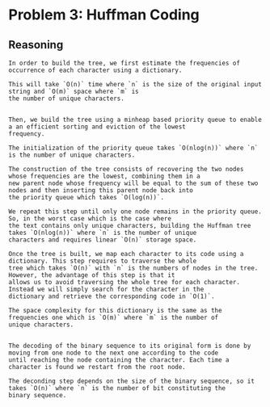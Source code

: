 # Problem 3: Huffman Coding

## Reasoning

	In order to build the tree, we first estimate the frequencies of occurrence of each character using a dictionary.
	
	This will take `O(n)` time where `n` is the size of the original input string and `O(m)` space where `m` is
	the number of unique characters.


	Then, we build the tree using a minheap based priority queue to enable a an efficient sorting and eviction of the lowest
	frequency.

	The initialization of the priority queue takes `O(nlog(n))` where `n` is the number of unique characters.

	The construction of the tree consists of recovering the two nodes whose frequencies are the lowest, combining them in a
 	new parent node whose frequency will be equal to the sum of these two nodes and then inserting this parent node back into
	the priority queue which takes `O(log(n))`.

	We repeat this step until only one node remains in the priority queue. So, in the worst case which is the case where 
	the text contains only unique characters, building the Huffman tree takes `O(nlog(n))` where `n` is the number of unique 
	characters and requires linear `O(n)` storage space.

	Once the tree is built, we map each character to its code using a dictionary. This step requires to traverse the whole
	tree which takes `O(n)` with `n` is the numbers of nodes in the tree. However, the advantage of this step is that it 
	allows us to avoid traversing the whole tree for each character. Instead we will simply search for the character in the 
	dictionary and retrieve the corresponding code in `O(1)`. 

	The space complexity for this dictionary is the same as the frequencies one which is `O(m)` where `m` is the number of 
	unique characters.


	The decoding of the binary sequence to its original form is done by moving from one node to the next one according to the code 
	until reaching the node containing the character. Each time a character is found we restart from the root node.
	
	The deconding step depends on the size of the binary sequence, so it takes `O(n)` where `n` is the number of bit constituting the 
	binary sequence.




